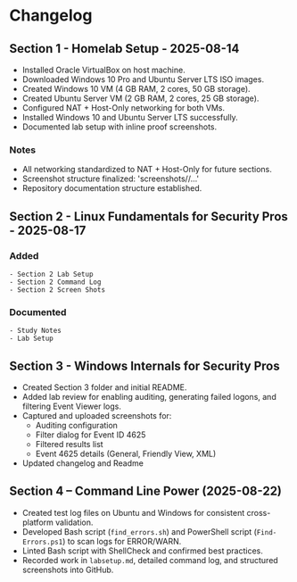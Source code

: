 # Changelog

## Section 1 - Homelab Setup - 2025-08-14

- Installed Oracle VirtualBox on host machine.
- Downloaded Windows 10 Pro and Ubuntu Server LTS ISO images.
- Created Windows 10 VM (4 GB RAM, 2 cores, 50 GB storage).
- Created Ubuntu Server VM (2 GB RAM, 2 cores, 25 GB storage).
- Configured NAT + Host-Only networking for both VMs.
- Installed Windows 10 and Ubuntu Server LTS successfully.
- Documented lab setup with inline proof screenshots.

### Notes
- All networking standardized to NAT + Host-Only for future sections.
- Screenshot structure finalized: 'screenshots/<machine>/...'
- Repository documentation structure established.

## Section 2 - Linux Fundamentals for Security Pros - 2025-08-17

### Added 
	- Section 2 Lab Setup
	- Section 2 Command Log
	- Section 2 Screen Shots

### Documented
	- Study Notes
	- Lab Setup

## Section 3 - Windows Internals for Security Pros
- Created Section 3 folder and initial README.
- Added lab review for enabling auditing, generating failed logons, and filtering Event Viewer logs.
- Captured and uploaded screenshots for:
	- Auditing configuration
	- Filter dialog for Event ID 4625
	- Filtered results list
	- Event 4625 details (General, Friendly View, XML)
- Updated changelog and Readme

## Section 4 – Command Line Power (2025-08-22)
- Created test log files on Ubuntu and Windows for consistent cross-platform validation.  
- Developed Bash script (`find_errors.sh`) and PowerShell script (`Find-Errors.ps1`) to scan logs for ERROR/WARN.  
- Linted Bash script with ShellCheck and confirmed best practices.  
- Recorded work in `labsetup.md`, detailed command log, and structured screenshots into GitHub.  
